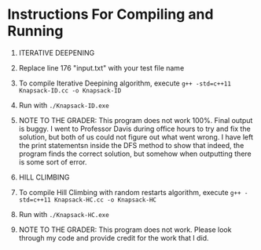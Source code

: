 # Instructions For Compiling and Running

1. ITERATIVE DEEPENING
2. Replace line 176 "input.txt" with your test file name
3. To compile Iterative Deepining algorithm, execute `g++ -std=c++11 Knapsack-ID.cc -o Knapsack-ID`
4. Run with `./Knapsack-ID.exe`
5. NOTE TO THE GRADER: This program does not work 100%. Final output is buggy. I went to Professor Davis during office hours to try and fix the solution, but both of us could not figure out what went wrong. I have left the print statementsn inside the DFS method to show that indeed, the program finds the correct solution, but somehow when outputting there is some sort of error.

1. HILL CLIMBING
2. To compile Hill Climbing with random restarts algorithm, execute `g++ -std=c++11 Knapsack-HC.cc -o Knapsack-HC`
3. Run with `./Knapsack-HC.exe`
4. NOTE TO THE GRADER: This program does not work. Please look through my code and provide credit for the work that I did.
